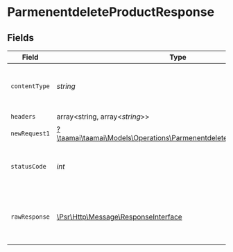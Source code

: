# ParmenentdeleteProductResponse


## Fields

| Field                                                                                                                               | Type                                                                                                                                | Required                                                                                                                            | Description                                                                                                                         |
| ----------------------------------------------------------------------------------------------------------------------------------- | ----------------------------------------------------------------------------------------------------------------------------------- | ----------------------------------------------------------------------------------------------------------------------------------- | ----------------------------------------------------------------------------------------------------------------------------------- |
| `contentType`                                                                                                                       | *string*                                                                                                                            | :heavy_check_mark:                                                                                                                  | HTTP response content type for this operation                                                                                       |
| `headers`                                                                                                                           | array<string, array<*string*>>                                                                                                      | :heavy_check_mark:                                                                                                                  | N/A                                                                                                                                 |
| `newRequest1`                                                                                                                       | [?\taamai\taamai\Models\Operations\ParmenentdeleteProductNewRequest1](../../Models/Operations/ParmenentdeleteProductNewRequest1.md) | :heavy_minus_sign:                                                                                                                  | OK                                                                                                                                  |
| `statusCode`                                                                                                                        | *int*                                                                                                                               | :heavy_check_mark:                                                                                                                  | HTTP response status code for this operation                                                                                        |
| `rawResponse`                                                                                                                       | [\Psr\Http\Message\ResponseInterface](https://www.php-fig.org/psr/psr-7/#33-psrhttpmessageresponseinterface)                        | :heavy_check_mark:                                                                                                                  | Raw HTTP response; suitable for custom response parsing                                                                             |